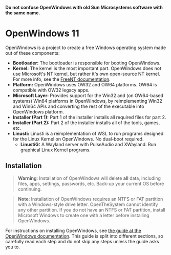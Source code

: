**Do not confuse OpenWindows with old Sun Microsystems software with the same name.**

# OpenWindows 11
OpenWindows is a project to create a free Windows operating system made out of these components:
* **Bootloader:** The bootloader is responsible for booting OpenWindows.
* **Kernel:** The kernel is the most important part. OpenWindows does not use Microsoft's
  NT kernel, but rather it's own open-source NT kernel. For more info, see the [FreeNT documentation][freent].
* **Platform:** OpenWindows uses OW32 and OW64 platforms. OW64 is compatible with OW32 legacy
  apps.
* **Microsoft Layer:** Provides support for the Win32 and (on OW64-based systems) Win64
  platforms in OpenWindows, by reimplementing Win32 and Win64 APIs and converting the rest
  of the executable into OpenWindows platform.
* **Installer (Part 1):** Part 1 of the installer installs all required files for part 2.
* **Installer (Part 2):** Part 2 of the installer installs all of the tools, games, etc.
* **Linusti:** Linusti is a reimplementation of WSL to run programs designed for the Linux
  Kernel on OpenWindows. No dual-boot required.
  * **LinustiG:** A Wayland server with PulseAudio and XWayland. Run graphical Linux
    Kernel programs.
## Installation
> **Warning**: Installation of OpenWindows will delete **all** data, including files,
  apps, settings, passwords, etc. Back-up your current OS before continuing.

> **Note**: Installation of OpenWindows requires an NTFS or FAT partition with a Windows-style
  drive letter. OpenTheSystem cannot identify any other partition. If you do not have an NTFS
  or FAT partition, install Microsoft Windows to create one with a letter before installing
  OpenWindows.

For instructions on installing OpenWindows, see [the guide at the OpenWindows documentation][docs].
This guide is split into different sections, so carefully read each step and do not skip
any steps unless the guide asks you to.

 [docs]: https://freent-project.github.io/openwindows11-help/install "Install guide"
 [freent]: https://freent-project.github.io/freent31-docs/why-not-msnt "Why not Windows NT?"
